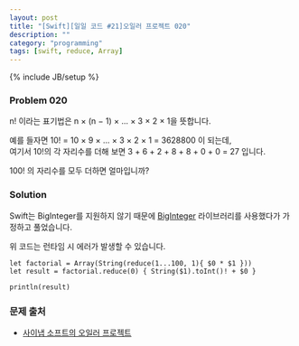 ```yaml
---
layout: post
title: "[Swift][일일 코드 #21]오일러 프로젝트 020"
description: ""
category: "programming"
tags: [swift, reduce, Array]
---
```

{% include JB/setup %}

### Problem 020

n! 이라는 표기법은 n × (n − 1) × ... × 3 × 2 × 1을 뜻합니다.

예를 들자면 10! = 10 × 9 × ... × 3 × 2 × 1 = 3628800 이 되는데,<br/>
여기서 10!의 각 자리수를 더해 보면 3 + 6 + 2 + 8 + 8 + 0 + 0 = 27 입니다.

100! 의 자리수를 모두 더하면 얼마입니까?

### Solution

Swift는 BigInteger를 지원하지 않기 때문에 [BigInteger](https://github.com/kirsteins/BigInteger) 라이브러리를 사용했다가 가정하고 풀었습니다.

위 코드는 런타임 시 에러가 발생할 수 있습니다.


	let factorial = Array(String(reduce(1...100, 1){ $0 * $1 }))
	let result = factorial.reduce(0) { String($1).toInt()! + $0 }

	println(result)

### 문제 출처

* [사이냅 소프트의 오일러 프로젝트](http://euler.synap.co.kr/prob_detail.php?id=20)